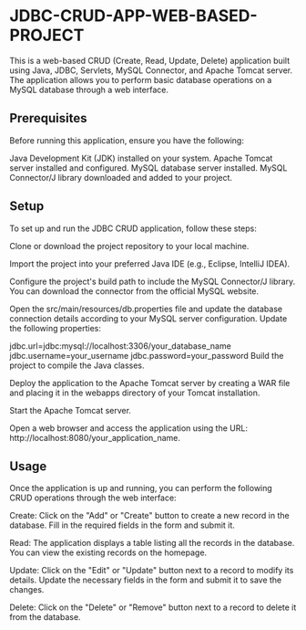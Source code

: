 # JDBC-CRUD-APP-WEB-BASED-PROJECT

This is a web-based CRUD (Create, Read, Update, Delete) application built using Java, JDBC, Servlets, MySQL Connector, and Apache Tomcat server. The application allows you to perform basic database operations on a MySQL database through a web interface.

## Prerequisites
Before running this application, ensure you have the following:

Java Development Kit (JDK) installed on your system.
Apache Tomcat server installed and configured.
MySQL database server installed.
MySQL Connector/J library downloaded and added to your project.
## Setup
To set up and run the JDBC CRUD application, follow these steps:

Clone or download the project repository to your local machine.

Import the project into your preferred Java IDE (e.g., Eclipse, IntelliJ IDEA).

Configure the project's build path to include the MySQL Connector/J library. You can download the connector from the official MySQL website.

Open the src/main/resources/db.properties file and update the database connection details according to your MySQL server configuration. Update the following properties:

jdbc.url=jdbc:mysql://localhost:3306/your_database_name
jdbc.username=your_username
jdbc.password=your_password
Build the project to compile the Java classes.

Deploy the application to the Apache Tomcat server by creating a WAR file and placing it in the webapps directory of your Tomcat installation.

Start the Apache Tomcat server.

Open a web browser and access the application using the URL: http://localhost:8080/your_application_name.

## Usage
Once the application is up and running, you can perform the following CRUD operations through the web interface:

Create: Click on the "Add" or "Create" button to create a new record in the database. Fill in the required fields in the form and submit it.

Read: The application displays a table listing all the records in the database. You can view the existing records on the homepage.

Update: Click on the "Edit" or "Update" button next to a record to modify its details. Update the necessary fields in the form and submit it to save the changes.

Delete: Click on the "Delete" or "Remove" button next to a record to delete it from the database.
